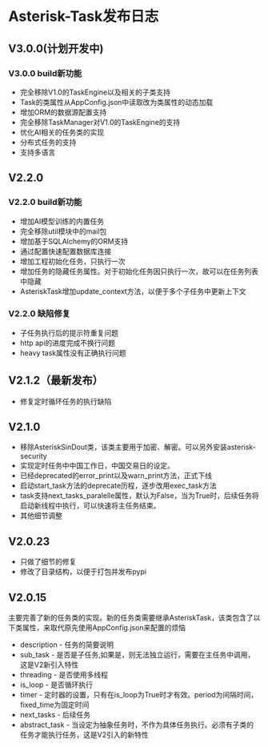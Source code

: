 # Asterisk-Task发布日志

## V3.0.0(计划开发中)

### V3.0.0 build新功能

* 完全移除V1.0的TaskEngine以及相关的子类支持
* Task的类属性从AppConfig.json中读取改为类属性的动态加载
* 增加ORM的数据源配置支持
* 完全移除TaskManager对V1.0的TaskEngine的支持
* 优化AI相关的任务类的实现
* 分布式任务的支持
* 支持多语言

## V2.2.0

### V2.2.0 build新功能

* 增加AI模型训练的内置任务
* 完全移除util模块中的mail包
* 增加基于SQLAlchemy的ORM支持
* 通过配置快速配置数据库连接
* 增加工程初始化任务，只执行一次
* 增加任务的隐藏任务属性。对于初始化任务因只执行一次，故可以在任务列表中隐藏
* AsteriskTask增加update_context方法，以便于多个子任务中更新上下文

### V2.2.0 缺陷修复

* 子任务执行后的提示符重复问题
* http api的进度完成不换行问题
* heavy task属性没有正确执行问题

## V2.1.2（最新发布）

* 修复定时循环任务的执行缺陷

## V2.1.0

* 移除AsteriskSinDout类，该类主要用于加密、解密。可以另外安装asterisk-security
* 实现定时任务中中国工作日，中国交易日的设定。
* 已经deprecated的error_print以及warn_print方法，正式下线
* 启动start_task方法的deprecate历程，逐步改用exec_task方法
* task支持next_tasks_paralelle属性，默认为False，当为True时，后续任务将启动新线程中执行，可以快速将主任务结束。
* 其他细节调整

## V2.0.23

* 只做了细节的修复
* 修改了目录结构，以便于打包并发布pypi

## V2.0.15

主要完善了新的任务类的实现。新的任务类需要继承AsteriskTask，该类包含了以下类属性，来取代原先使用AppConfig.json来配置的烦恼

* description - 任务的简要说明
* sub_task - 是否是子任务,如果是，则无法独立运行，需要在主任务中调用，这是V2新引入特性
* threading - 是否使用多线程
* is_loop - 是否循环执行
* timer - 定时器的设置，只有在is_loop为True时才有效。period为间隔时间，fixed_time为固定时间
* next_tasks - 后续任务
* abstract_task - 当设定为抽象任务时，不作为具体任务执行。必须有子类的任务才能执行任务，这是V2引入的新特性
